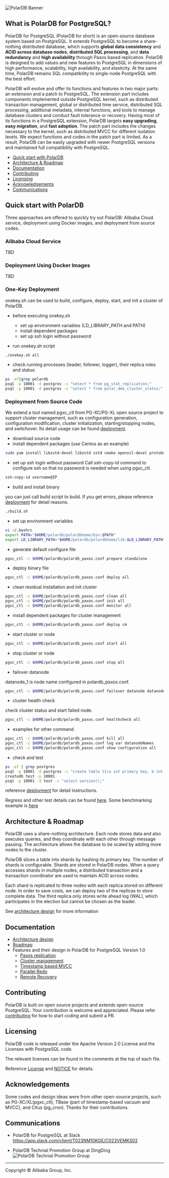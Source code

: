 ![PolarDB Banner](polardb.png)

## What is PolarDB for PostgreSQL?

PolarDB for PostgreSQL (PolarDB for short) is an open-source database system based on PostgreSQL. It extends PostgreSQL to become a share-nothing distributed database, which supports **global data consistency** and **ACID across database nodes**, **distributed SQL processing**, and **data redundancy** and **high availability** through Paxos based replication. PolarDB is designed to add values and new features to PostgreSQL in dimensions of high performance, scalability, high availability, and elasticity. At the same time, PolarDB remains SQL compatibility to single-node PostgreSQL with the best effort.

PolarDB will evolve and offer its functions and features in two major parts: an extension and a patch to PostgreSQL. The extension part includes components implemented outside PostgreSQL kernel, such as distributed transaction management, global or distributed time service, distributed SQL processing, additional metadata, internal functions, and tools to manage database clusters and conduct fault tolerance or recovery. Having most of its functions in a PostgreSQL extension, PolarDB targets **easy upgrading**, **easy migration**, and **fast adoption**. The patch part includes the changes necessary to the kernel, such as distributed MVCC for different isolation levels. We expect functions and codes in the patch part is limited. As a result, PolarDB can be easily upgraded with newer PostgreSQL versions and maintained full compatibility with PostgreSQL.

- [Quick start with PolarDB](#quick-start-with-polardb)
- [Architecture & Roadmap](#architecture--roadmap)
- [Documentation](#documentation)
- [Contributing](#contributing)
- [Licensing](#licensing)
- [Acknowledgements](#acknowledgements)
- [Communications](#communications)

## Quick start with PolarDB

Three approaches are offered to quickly try out PolarDB: Alibaba Cloud service, deployment using Docker images, and deployment from source codes.

### Alibaba Cloud Service
TBD

### Deployment Using Docker Images
TBD

### One-Key Deployment
onekey.sh can be used to build, configure, deploy, start, and init a cluster of PolarDB.

* before executing onekey.sh
  - set up environment variables (LD_LIBRARY_PATH and PATH)
  - install dependent packages
  - set up ssh login without password

* run onekey.sh script

```bash
./onekey.sh all
```

* check running processes (leader, follower, logger), their replica roles and status:

```bash
ps -ef|grep polardb
psql -p 10001 -d postgres -c "select * from pg_stat_replication;"
psql -p 10001 -d postgres -c "select * from polar_dma_cluster_status;"
```


### Deployment from Source Code

We extend a tool named pgxc_ctl from PG-XC/PG-XL open source project to support cluster management, such as configuration generation, configuration modification, cluster initialization, starting/stopping nodes, and switchover. Its detail usage can be found [deployment](/doc/polardb/deployment.md).

* download source code
* install dependent packages (use Centos as an example)

```bash
sudo yum install libzstd-devel libzstd zstd cmake openssl-devel protobuf-devel readline-devel libxml2-devel libxslt-devel zlib-devel bzip2-devel lz4-devel snappy-devel
```
* set up ssh login without password
Call ssh-copy-id command to configure ssh so that no password is needed when using pgxc_ctl.

```bash
ssh-copy-id username@IP
```

* build and install binary

you can just call build script to build. If you get errors, please reference [deployment](/doc/polardb/deployment.md) for detail reasons.

```bash
./build.sh
```

* set up environment variables

```bash
vi ~/.bashrc
export PATH="$HOME/polardb/polardbhome/bin:$PATH"
export LD_LIBRARY_PATH="$HOME/polardb/polardbhome/lib:$LD_LIBRARY_PATH"ß
```

* generate default configure file

```bash
pgxc_ctl -c $HOME/polardb/polardb_paxos.conf prepare standalone
```

* deploy binary file

```bash
pgxc_ctl -c $HOME/polardb/polardb_paxos.conf deploy all
```

* clean residual installation and init cluster

```bash
pgxc_ctl -c $HOME/polardb/polardb_paxos.conf clean all
pgxc_ctl -c $HOME/polardb/polardb_paxos.conf init all
pgxc_ctl -c $HOME/polardb/polardb_paxos.conf monitor all
```

* install dependent packages for cluster management

```bash
pgxc_ctl -c $HOME/polardb/polardb_paxos.conf deploy cm
```

* start cluster or node

```bash
pgxc_ctl -c $HOME/polardb/polardb_paxos.conf start all
```

* stop cluster or node

```bash
pgxc_ctl -c $HOME/polardb/polardb_paxos.conf stop all
```

* failover datanode

datanode_1 is node name configured in polardb_paxos.conf.

```bash
pgxc_ctl -c $HOME/polardb/polardb_paxos.conf failover datanode datanode_1
```

* cluster health check

 check cluster status and start failed node.

```bash
pgxc_ctl -c $HOME/polardb/polardb_paxos.conf healthcheck all
```

* examples for other command

```bash
pgxc_ctl -c $HOME/polardb/polardb_paxos.conf kill all
pgxc_ctl -c $HOME/polardb/polardb_paxos.conf log var datanodeNames
pgxc_ctl -c $HOME/polardb/polardb_paxos.conf show configuration all
```

* check and test

```bash
ps -ef | grep postgres
psql -p 10001 -d postgres -c "create table t1(a int primary key, b int);"
createdb test -p 10001
psql -p 10001 -d test -c "select version();"
```

reference [deployment](/doc/polardb/deployment.md) for detail instructions.

Regress and other test details can be found [here](/doc/polardb/regress.md). Some benchmarking example is [here](/doc/polardb/benchmark.md)

## Architecture & Roadmap

PolarDB uses a share-nothing architecture. Each node stores data and also executes queries, and they coordinate with each other through message passing. The architecture allows the database to be scaled by adding more nodes to the cluster.

PolarDB slices a table into shards by hashing its primary key. The number of shards is configurable. Shards are stored in PolarDB nodes. When a query accesses shards in multiple nodes, a distributed transaction and a transaction coordinator are used to maintain ACID across nodes.

Each shard is replicated to three nodes with each replica stored on different node. In order to save costs, we can deploy two of the replicas to store complete data. The third replica only stores write ahead log (WAL), which participates in the election but cannot be chosen as the leader.

See [architecture design](/doc/polardb/arch.md) for more information

## Documentation

* [Architecture design](/doc/polardb/arch.md)
* [Roadmap](/doc/polardb/roadmap.md)
* Features and their design in PolarDB for PostgreSQL Version 1.0
  * [Paxos replication](/doc/polardb/ha_paxos.md)
  * [Cluster management](/doc/polardb/deployment.md)
  * [Timestamp based MVCC](/doc/polardb/cts.md)
  * [Parallel Redo](/doc/polardb/parallel_redo.md)
  * [Remote Recovery](/doc/polardb/no_fpw.md)


## Contributing

PolarDB is built on open source projects and extends open-source PostgreSQL. Your contribution is welcome and appreciated. Please refer [contributing](/doc/polardb/contributing) for how to start coding and submit a PR.

## Licensing
PolarDB code is released under the Apache Version 2.0 License and the Licenses with PostgreSQL code.

The relevant licenses can be found in the comments at the top of each file.

Reference [License](LICENSE) and [NOTICE](NOTICE) for details.

## Acknowledgements

Some codes and design ideas were from other open-source projects, such as PG-XC/XL(pgxc_ctl), TBase (part of timestamp-based vacuum and MVCC), and Citus (pg_cron). Thanks for their contributions.


## Communications

* PolarDB for PostgreSQL at Slack
https://app.slack.com/client/T023NM10KGE/C023VEMKS02

* PolarDB Technial Promotion Group at DingDing
![PolarDB Technial Promotion Group](polardb_group.png)

___

Copyright © Alibaba Group, Inc.

